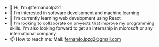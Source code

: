- 👋 Hi, I’m @fernandolpz21
- 👀 I’m interested in software development and machine learning
- 🌱 I’m currently learning web development using React
- 💞️ I’m looking to collaborate on proyects that improve my programming skills. I'm also looking forward to get an internship in microsoft or any international company
- 📫 How to reach me:
    Mail: fernando.lpzg2@gmail.com

  

<!---
fernandolpz21/fernandolpz21 is a ✨ special ✨ repository because its `README.md` (this file) appears on your GitHub profile.
You can click the Preview link to take a look at your changes.
--->
